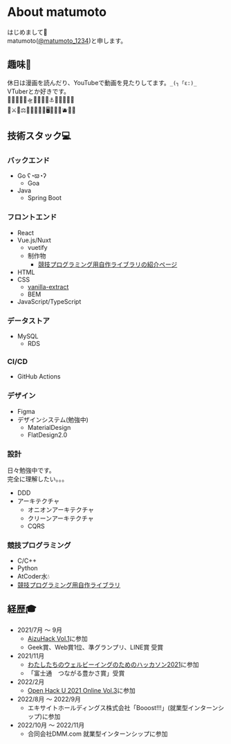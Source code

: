 # About matumoto

はじめまして👋  
matumoto([@matumoto_1234](https://twitter.com/matumoto_1234))と申します。

## 趣味🚀

休日は漫画を読んだり、YouTubeで動画を見たりしてます。`_(┐「ε:)_`  
VTuberとか好きです。  
🌸💫👾🪿🍃🛸💜🥀🧪🎣⚓️🏴‍☠🌙️🔱💀  
🦇⚔️👑⚖️🍹🌵💧🥂🎠🖥🏢🔥👻🫐🦉🎻

## 技術スタック💻

### バックエンド

- Go ʕ◔ϖ◔ʔ
  - Goa
- Java
  - Spring Boot

### フロントエンド️

- React
- Vue.js/Nuxt
  - vuetify
  - 制作物
    - [競技プログラミング用自作ライブラリの紹介ページ](https://matumoto1234.github.io/library-description/)
- HTML
- CSS
  - [vanilla-extract](https://vanilla-extract.style/)
  - BEM
- JavaScript/TypeScript

### データストア

- MySQL
  - RDS

### CI/CD

- GitHub Actions

### デザイン

- Figma
- デザインシステム(勉強中)
  - MaterialDesign
  - FlatDesign2.0

### 設計

日々勉強中です。  
完全に理解したい。。。

- DDD
- アーキテクチャ
  - オニオンアーキテクチャ
  - クリーンアーキテクチャ
  - CQRS

### 競技プログラミング

- C/C++
- Python
- AtCoder水💧
- [競技プログラミング用自作ライブラリ](https://github.com/matumoto1234/library)

## 経歴🎓

- 2021/7月 〜 9月
  - [AizuHack Vol.1](https://blog.ascs.dev/posts/aizuhack-1/)に参加
  - Geek賞、Web賞1位、準グランプリ、LINE賞 受賞
- 2021/11月
  - [わたしたちのウェルビーイングのためのハッカソン2021](https://newstories.jp/wbh/)に参加
  - 「富士通　つながる豊かさ賞」受賞
- 2022/2月
  - [Open Hack U 2021 Online Vol.3](https://hacku.yahoo.co.jp/hacku2021online3/)に参加
- 2022/8月 〜 2022/9月
  - エキサイトホールディングス株式会社「Booost!!!」(就業型インターンシップ)に参加
- 2022/10月 〜 2022/11月
  - 合同会社DMM.com 就業型インターンシップに参加
